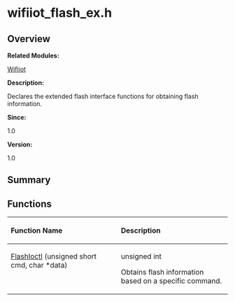 # wifiiot\_flash\_ex.h<a name="ZH-CN_TOPIC_0000001055675020"></a>

## **Overview**<a name="section1691712596191855"></a>

**Related Modules:**

[Wifiiot](Wifiiot.md)

**Description:**

Declares the extended flash interface functions for obtaining flash information. 

**Since:**

1.0

**Version:**

1.0

## **Summary**<a name="section142845720191855"></a>

## Functions<a name="func-members"></a>

<a name="table1552204770191855"></a>
<table><thead align="left"><tr id="row1870357411191855"><th class="cellrowborder" valign="top" width="50%" id="mcps1.1.3.1.1"><p id="p674836585191855"><a name="p674836585191855"></a><a name="p674836585191855"></a>Function Name</p>
</th>
<th class="cellrowborder" valign="top" width="50%" id="mcps1.1.3.1.2"><p id="p478259201191855"><a name="p478259201191855"></a><a name="p478259201191855"></a>Description</p>
</th>
</tr>
</thead>
<tbody><tr id="row1504686616191855"><td class="cellrowborder" valign="top" width="50%" headers="mcps1.1.3.1.1 "><p id="p1715973738191855"><a name="p1715973738191855"></a><a name="p1715973738191855"></a><a href="Wifiiot.md#ga74ae7c7cbfa0dd54840fe23f2a535786">FlashIoctl</a> (unsigned short cmd, char *data)</p>
</td>
<td class="cellrowborder" valign="top" width="50%" headers="mcps1.1.3.1.2 "><p id="p1126453504191855"><a name="p1126453504191855"></a><a name="p1126453504191855"></a>unsigned int&nbsp;</p>
<p id="p435827922191855"><a name="p435827922191855"></a><a name="p435827922191855"></a>Obtains flash information based on a specific command. </p>
</td>
</tr>
</tbody>
</table>

